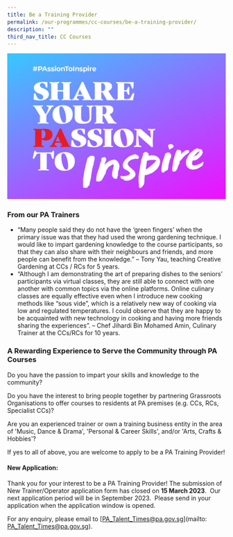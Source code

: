 ```yaml
---
title: Be a Training Provider
permalink: /our-programmes/cc-courses/be-a-training-provider/
description: ""
third_nav_title: CC Courses
---
```

<img style="width:600px" align="centre" src="/images/Programmes/CC%20Courses/Trainer%20ad_PA%20website%201462x975.jpg">

### From our PA Trainers
* “Many people said they do not have the ‘green fingers’ when the primary issue was that they had used the wrong gardening technique. I would like to impart gardening knowledge to the course participants, so that they can also share with their neighbours and friends, and more people can benefit from the knowledge.” – Tony Yau, teaching Creative Gardening at CCs / RCs for 5 years.
* “Although I am demonstrating the art of preparing dishes to the seniors’ participants via virtual classes, they are still able to connect with one another with common topics via the online platforms.  Online culinary classes are equally effective even when I introduce new cooking methods like “sous vide”, which is a relatively new way of cooking via low and regulated temperatures.  I could observe that they are happy to be acquainted with new technology in cooking and having more friends sharing the experiences”.  – Chef Jihardi Bin Mohamed Amin, Culinary Trainer at the CCs/RCs for 10 years.
 

### A Rewarding Experience to Serve the Community through PA Courses
Do you have the passion to impart your skills and knowledge to the community?

Do you have the interest to bring people together by partnering Grassroots Organisations to offer courses to residents at PA premises (e.g. CCs, RCs, Specialist CCs)?

Are you an experienced trainer or own a training business entity in the area of  'Music, Dance &amp; Drama', 'Personal &amp; Career Skills', and/or 'Arts, Crafts &amp; Hobbies'?

If yes to all of above, you are welcome to apply to be a PA Training Provider!  

 

#### New Application:

Thank you for your interest to be a PA Training Provider!  The submission of New Trainer/Operator application form has closed on&nbsp;**15 March 2023**.&nbsp; Our next application period will be in September 2023.&nbsp; Please send in your application when the application window is opened.  

For any enquiry, please email to [PA_Talent_Times@pa.gov.sg](mailto: PA_Talent_Times@pa.gov.sg).

